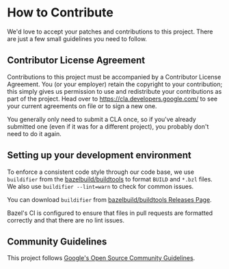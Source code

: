 # How to Contribute

We'd love to accept your patches and contributions to this project. There are
just a few small guidelines you need to follow.

## Contributor License Agreement

Contributions to this project must be accompanied by a Contributor License
Agreement. You (or your employer) retain the copyright to your contribution;
this simply gives us permission to use and redistribute your contributions as
part of the project. Head over to <https://cla.developers.google.com/> to see
your current agreements on file or to sign a new one.

You generally only need to submit a CLA once, so if you've already submitted one
(even if it was for a different project), you probably don't need to do it
again.

## Setting up your development environment

To enforce a consistent code style through our code base, we use `buildifier`
from the [bazelbuild/buildtools](https://github.com/bazelbuild/buildtools) to
format `BUILD` and `*.bzl` files. We also use `buildifier --lint=warn` to check
for common issues.

You can download `buildifier` from
[bazelbuild/buildtools Releases Page](https://github.com/bazelbuild/buildtools/releases).

Bazel's CI is configured to ensure that files in pull requests are formatted
correctly and that there are no lint issues.

## Community Guidelines

This project follows [Google's Open Source Community
Guidelines](https://opensource.google.com/conduct/).
